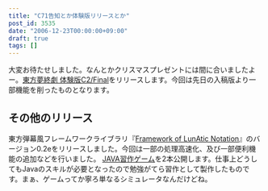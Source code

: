 ```yaml
---
title: "C71告知とか体験版リリースとか"
post_id: 3535
date: "2006-12-23T00:00:00+09:00"
draft: true
tags: []
---
```



大変お待たせしました。なんとかクリスマスプレゼントには間に合いましたよー。[東方夢終劇 体験版C2/Final](https://danmaq.com/!/thC/)をリリースします。今回は先日の入稿版より一部機能を削ったものとなります。
## その他のリリース
東方弾幕風フレームワークライブラリ『[Framework of LunAtic Notation](https://danmaq.com/tag/flan)』のバージョン0.2eをリリースしました。今回は一部の処理高速化、及び一部便利機能の追加などを行いました。 [JAVA習作ゲーム](https://danmaq.com/category/products/apps?tag=java)を2本公開します。仕事上どうしてもJavaのスキルが必要となったので勉強がてら習作として製作したものです。まぁ、ゲームってか寧ろ単なるシミュレータなんだけどね。
